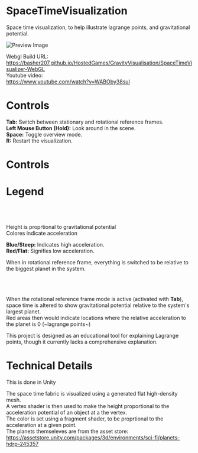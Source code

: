 # SpaceTimeVisualization
Space time visualization, to help illustrate lagrange points, and gravitational potential.

![Preview Image](./Docs/ReadMePreviewImage.png)

Webgl Build URL:<br />
https://basher207.github.io/HostedGames/GravityVisualisation/SpaceTimeVisualizer-WebGL<br />
Youtube video:<br />
https://www.youtube.com/watch?v=WABOby38suI


# Controls

**Tab:** Switch between stationary and rotational reference frames.<br />
**Left Mouse Button (Hold):** Look around in the scene.<br />
**Space:** Toggle overview mode.<br />
**R:** Restart the visualization.<br />

# Controls

# Legend
<br /><br /><br />
Height is proprtional to gravitational potential<br />
Colores indicate acceleration
<br />

**Blue/Steep:** Indicates high acceleration.<br />
**Red/Flat:** Signifies low acceleration.<br />

When in rotational reference frame, everything is switched to be relative to the biggest planet in the system.<br />

<br /><br /><br />
When the rotational reference frame mode is active (activated with **Tab**), space time is altered to show gravitational potential relative to the system's largest planet.<br />
Red areas then would indicate locations where the relative acceleration to the planet is 0 (~lagrange points~)

This project is designed as an educational tool for explaining Lagrange points, though it currently lacks a comprehensive explanation.

# Technical Details
This is done in Unity

The space time fabric is visualized using a generated flat high-density mesh. <br />
A vertex shader is then used to make the height proportional to the acceleration potential of an object at a the vertex. <br />
The color is set using a fragment shader, to be proprtional to the acceleration at a given point. <br />
The planets themseleves are from the asset store: https://assetstore.unity.com/packages/3d/environments/sci-fi/planets-hdrp-245357
